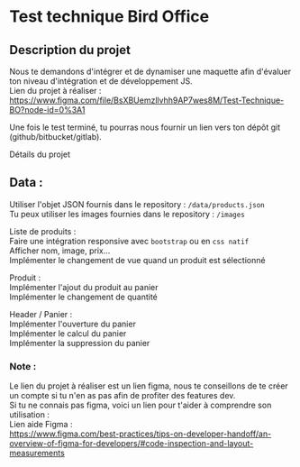# Test technique Bird Office

## Description du projet
Nous te demandons d'intégrer et de dynamiser une maquette afin d'évaluer ton niveau d'intégration et de développement JS.\
Lien du projet à réaliser :
https://www.figma.com/file/BsXBUemzllvhh9AP7wes8M/Test-Technique-BO?node-id=0%3A1


Une fois le test terminé, tu pourras nous fournir un lien vers ton
dépôt git (github/bitbucket/gitlab).

Détails du projet

## Data :
Utiliser l'objet JSON fournis dans le repository : `/data/products.json`\
Tu peux utiliser les images fournies dans le repository : `/images`

Liste de produits :\
Faire une intégration responsive avec `bootstrap` ou en `css natif`\
Afficher nom, image, prix...\
Implémenter le changement de vue quand un produit est sélectionné

Produit :\
Implémenter l'ajout du produit au panier\
Implémenter le changement de quantité

Header / Panier :\
Implémenter l'ouverture du panier\
Implémenter le calcul du panier\
Implémenter la suppression du panier

### Note :
Le lien du projet à réaliser est un lien figma, nous te conseillons de
te créer un compte si tu n'en as pas afin de profiter des features dev.\
Si tu ne connais pas figma, voici un lien pour t'aider à comprendre son utilisation :\
Lien aide Figma :\
https://www.figma.com/best-practices/tips-on-developer-handoff/an-overview-of-figma-for-developers/#code-inspection-and-layout-measurements
